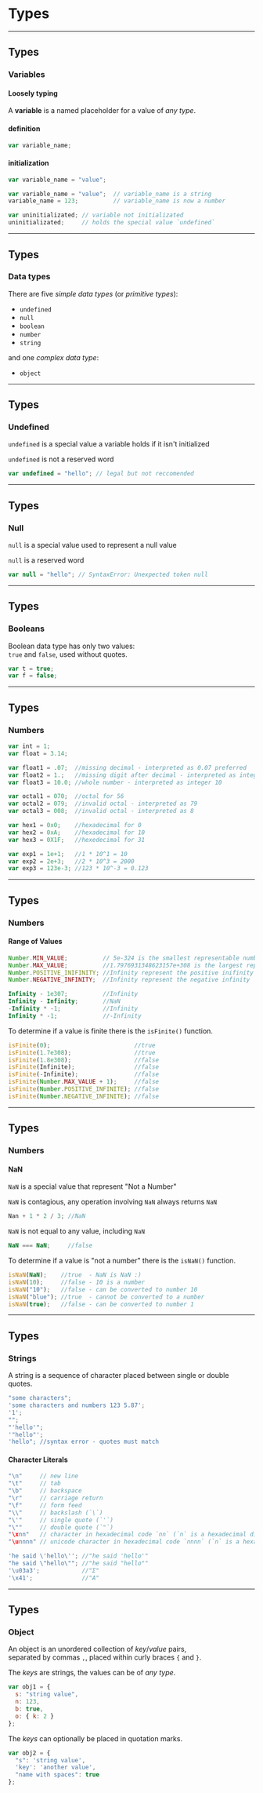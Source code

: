 # Types

- - -

## Types

### Variables

#### Loosely typing

A **variable** is a named placeholder for a value of *any type*.

#### definition

```js
var variable_name;
```

#### initialization

```js
var variable_name = "value";
```

```js
var variable_name = "value";  // variable_name is a string
variable_name = 123;          // variable_name is now a number
```

```js
var uninitializated; // variable not initializated
uninitializated;     // holds the special value `undefined`
```

- - -

## Types

### Data types

There are five *simple data types* (or *primitive types*):

* `undefined`  
* `null`  
* `boolean`  
* `number`  
* `string`  

and one *complex data type*:

* `object`

- - -

## Types

### Undefined

`undefined` is a special value 
a variable holds if it isn't initialized 

`undefined` is not a reserved word

```js
var undefined = "hello"; // legal but not reccomended
```

- - -

## Types

### Null

`null` is a special value 
used to represent a null value

`null` is a reserved word

```js
var null = "hello"; // SyntaxError: Unexpected token null
```

- - -

## Types

### Booleans

Boolean data type has only two values:  
`true` and `false`, used without quotes.

```js
var t = true;
var f = false;
```

- - -

## Types

### Numbers

```js
var int = 1;
var float = 3.14;

var float1 = .07;  //missing decimal - interpreted as 0.07 preferred
var float2 = 1.;   //missing digit after decimal - interpreted as integer 1
var float3 = 10.0; //whole number - interpreted as integer 10
```

```js
var octal1 = 070;  //octal for 56
var octal2 = 079;  //invalid octal - interpreted as 79
var octal3 = 008;  //invalid octal - interpreted as 8

var hex1 = 0x0;    //hexadecimal for 0
var hex2 = 0xA;    //hexadecimal for 10
var hex3 = 0X1F;   //hexedecimal for 31

var exp1 = 1e+1;   //1 * 10^1 = 10
var exp2 = 2e+3;   //2 * 10^3 = 2000
var exp3 = 123e-3; //123 * 10^-3 = 0.123
```

- - -

## Types

### Numbers

#### Range of Values

```js
Number.MIN_VALUE;          // 5e-324 is the smallest representable number    
Number.MAX_VALUE;          //1.7976931348623157e+308 is the largest representable number
Number.POSITIVE_INIFINITY; //Infinity represent the positive inifinity
Number.NEGATIVE_INFINITY;  //Infinity represent the negative infinity  
```

```js
Infinity - 1e307;          //Infinity 
Infinity - Infinity;       //NaN
-Infinity * -1;            //Infinity
Infinity * -1;             //-Infinity
```

To determine if a value is finite there is the `isFinite()` function.

```js
isFinite(0);                        //true
isFinite(1.7e308);                  //true
isFinite(1.8e308);                  //false
isFinite(Infinite);                 //false
isFinite(-Infinite);                //false
isFinite(Number.MAX_VALUE + 1);     //false
isFinite(Number.POSITIVE_INFINITE); //false
isFinite(Number.NEGATIVE_INFINITE); //false
```

- - -

## Types

### Numbers

#### NaN

`NaN` is a special value that represent "Not a Number"

`NaN` is contagious, any operation involving `NaN` always returns `NaN`

```js
Nan + 1 * 2 / 3; //NaN
```

`NaN` is not equal to any value, including `NaN`

```js
NaN === NaN;     //false
```

To determine if a value is "not a number" there is the `isNaN()` function.  

```js
isNaN(NaN);    //true  - NaN is NaN :)
isNaN(10);     //false - 10 is a number
isNaN("10");   //false - can be converted to number 10
isNaN("blue"); //true  - cannot be converted to a number
isNaN(true);   //false - can be converted to number 1
```

- - -

## Types

### Strings

A string is a sequence of character placed between single or double quotes.

```js
"some characters";
'some characters and numbers 123 5.87';
'1';
"";
"'hello'";
'"hello"';
'hello"; //syntax error - quotes must match
```

#### Character Literals

```js
"\n"     // new line
"\t"     // tab
"\b"     // backspace
"\r"     // carriage return
"\f"     // form feed
"\\"     // backslash (`\`)
"\'"     // single quote (`'`)
"\""     // double quote (`"`)
"\xnn"   // character in hexadecimal code `nn` (`n` is a hexadecimal digit).
"\unnnn" // unicode character in hexadecimal code `nnnn` (`n` is a hexadecimal digit).
```

```js
'he said \'hello\''; //"he said 'hello'"
"he said \"hello\""; //"he said "hello""
'\u03a3';            //"Σ"
'\x41';              //"A"
```

- - -

## Types

### Object

An object is an unordered collection of *key*/*value* pairs,  
separated by commas `,`, placed within curly braces `{` and `}`.

The *keys* are strings, the values can be of *any type*.

```js
var obj1 = {
  s: "string value", 
  n: 123,
  b: true,
  o: { k: 2 }
};
```

The *keys* can optionally be placed in quotation marks.  

```js
var obj2 = {
  "s": 'string value',
  'key': 'another value',
  "name with spaces": true
}; 
```